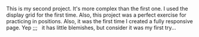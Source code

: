 This is my second project. It's more complex than the first one.
I used the display grid for the first time. Also, this project was a perfect exercise for practicing in positions. 
Also, it was the first time I created a fully responsive page.
Yep ;;;   it has little blemishes, but consider it was my first try...
